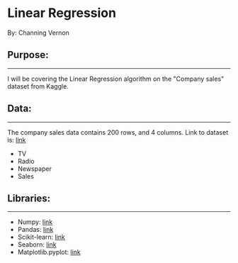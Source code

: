 # Linear Regression
By: Channing Vernon

## Purpose:
---
I will be covering the Linear Regression algorithm on the "Company sales" dataset from Kaggle.

## Data: 
---
The company sales data contains 200 rows, and 4 columns. Link to dataset is: [link](https://www.kaggle.com/datasets/ishaanthareja007/company-sales)

- TV
- Radio
- Newspaper
- Sales

## Libraries:
---
- Numpy: [link](https://numpy.org)
- Pandas: [link](https://pandas.pydata.org)
- Scikit-learn: [link](https://scikit-learn.org/stable/)
- Seaborn: [link](https://seaborn.pydata.org)
- Matplotlib.pyplot: [link](https://matplotlib.org)